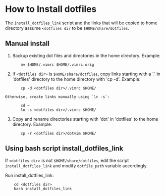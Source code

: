 # How to Install dotfiles
The `install_dotfiles_link` script and the links that will be copied to home
directory assume `<dotfiles dir` to be `$HOME/share/dotfiles`.

## Manual install
  1. Backup existing dot files and directories in the home directory. Example:
```
       mv $HOME/.vimrc $HOME/.vimrc.orig
```

  2. If `<dotfiles dir>` is `$HOME/share/dotfiles`, copy links starting with
     a '.' in 'dotfiles' directory to the home directory with 'cp -d'. Example:
```
       cp -d <dotfiles dir>/.vimrc $HOME/
```

    Otherwise, create links manually using `ln -s`:

```
       cd ~
       ln -s <dotfiles dir>/.vimrc $HOME/
```

  3. Copy and rename directories starting with 'dot' in 'dotfiles' to the home
     directory. Example:
```
       cp -r <dotfiles dir>/dotvim $HOME/
```

## Using bash script install_dotfiles_link

If `<dotfiles dir>` is not `$HOME/share/dotfiles`, edit the script `install_dotfiles_link` and modify `dotfile_path` variable accordingly.

Run install_dotfiles_link:
```
    cd <dotfiles dir>
    bash install_dotfiles_link
```
